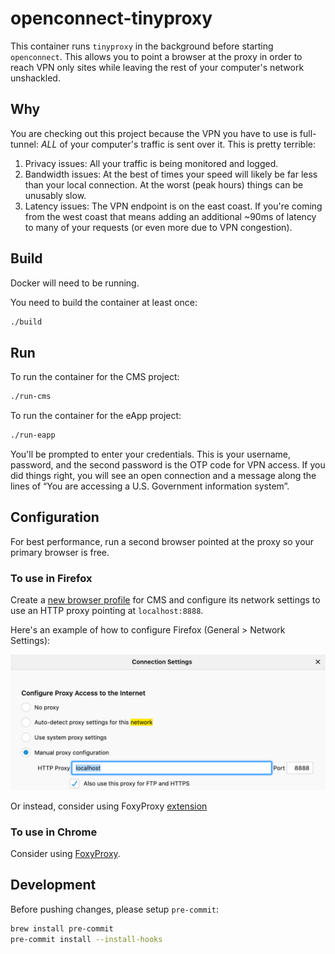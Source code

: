 # openconnect-tinyproxy

This container runs `tinyproxy` in the background before starting `openconnect`. This allows you to point a browser at the proxy in order to reach VPN only sites while leaving the rest of your computer's network unshackled.

## Why

You are checking out this project because the VPN you have to use is full-tunnel: _ALL_ of your computer's traffic is sent over it. This is pretty terrible:

1. Privacy issues: All your traffic is being monitored and logged.
1. Bandwidth issues: At the best of times your speed will likely be far less than your local connection. At the worst (peak hours) things can be unusably slow.
1. Latency issues: The VPN endpoint is on the east coast. If you're coming from the west coast that means adding an additional ~90ms of latency to many of your requests (or even more due to VPN congestion).

## Build

Docker will need to be running.

You need to build the container at least once:

```bash
./build
```

## Run

To run the container for the CMS project:

```bash
./run-cms
```

To run the container for the eApp project:

```bash
./run-eapp
```

You'll be prompted to enter your credentials. This is your username, password, and the second password is the OTP code for VPN access. If you did things right, you will see an open connection and a message along the lines of “You are accessing a U.S. Government information system”.

## Configuration

 For best performance, run a second browser pointed at the proxy so your primary browser is free.

### To use in Firefox

Create a [new browser profile](https://developer.mozilla.org/en-US/docs/Mozilla/Firefox/Multiple_profiles) for CMS and configure its network settings to use an HTTP proxy pointing at `localhost:8888`.

Here's an example of how to configure Firefox (General > Network Settings):

![Firefox Network Settings](docs/firefox-network-settings.png)

Or instead, consider using FoxyProxy [extension](https://addons.mozilla.org/en-US/firefox/addon/foxyproxy-standard/)

### To use in Chrome

Consider using [FoxyProxy](https://chrome.google.com/webstore/detail/foxyproxy-standard/gcknhkkoolaabfmlnjonogaaifnjlfnp?hl=en).

## Development

Before pushing changes, please setup `pre-commit`:

```bash
brew install pre-commit
pre-commit install --install-hooks
```
